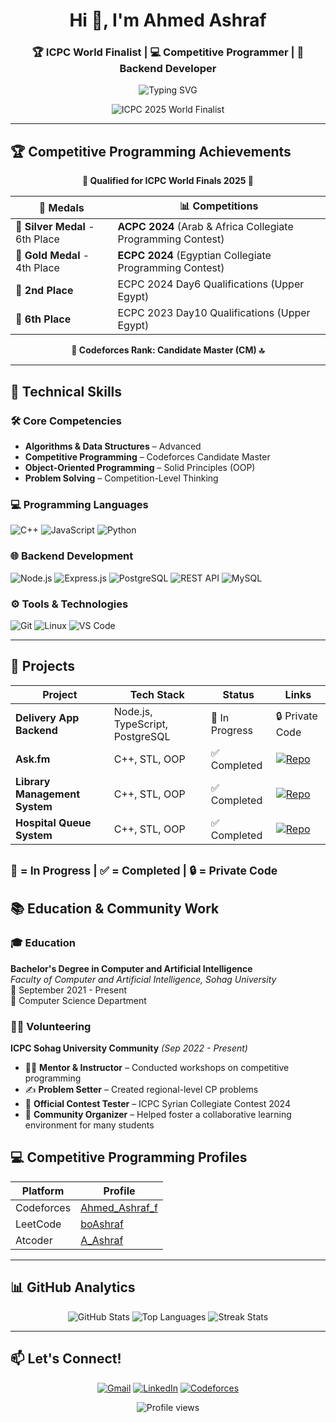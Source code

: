 <h1 align="center">Hi 👋, I'm Ahmed Ashraf</h1>
<h3 align="center">🏆 ICPC World Finalist | 💻 Competitive Programmer | 🚀 Backend Developer</h3>

<p align="center">
  <img src="https://readme-typing-svg.demolab.com?font=Fira+Code&size=22&duration=2000&pause=1000&center=true&vCenter=true&width=600&height=60&lines=ICPC+2025+World+Finalist;ACPC+Silver+Medalist+%7C+ECPC+Gold+Medalist;CP+Mentor+%7C+Problem+Setter+%7C+Instructor;Backend+Developer+(Node.js%2FExpress%2FMySQL);4th+Year+CS+Student+%40+FCAI+Sohag" alt="Typing SVG" />
</p>

<p align="center">
  <img src="https://img.shields.io/badge/ICPC%202025-World%20Finalist-blue?style=for-the-badge&logo=acm&logoColor=white" alt="ICPC 2025 World Finalist" />
</p>

---

## 🏆 Competitive Programming Achievements

<p align="center">
  <strong>🔹 Qualified for ICPC World Finals 2025 🔹</strong>
</p>

<div align="center">

| 🏅 **Medals** | 📊 **Competitions** |
|--------------|---------------------|
| 🥈 **Silver Medal** - 6th Place | **ACPC 2024** (Arab & Africa Collegiate Programming Contest) |
| 🥇 **Gold Medal** - 4th Place | **ECPC 2024** (Egyptian Collegiate Programming Contest) |
| 🥈 **2nd Place** | ECPC 2024 Day6 Qualifications (Upper Egypt) |
| 🏅 **6th Place** | ECPC 2023 Day10 Qualifications (Upper Egypt) |

</div>

<p align="center">
  <strong>🏅 Codeforces Rank: Candidate Master (CM) 🔝</strong>
</p>

---

## 🔧 Technical Skills

### 🛠️ Core Competencies
- **Algorithms & Data Structures** – Advanced
- **Competitive Programming** – Codeforces Candidate Master
- **Object-Oriented Programming** – Solid Principles (OOP)
- **Problem Solving** – Competition-Level Thinking

### 💻 Programming Languages
![C++](https://img.shields.io/badge/C++-Expert-00599C?style=for-the-badge&logo=cplusplus&logoColor=white)
![JavaScript](https://img.shields.io/badge/JavaScript-Intermediate-F7DF1E?style=for-the-badge&logo=javascript&logoColor=black)
![Python](https://img.shields.io/badge/Python-Intermediate-3776AB?style=for-the-badge&logo=python&logoColor=white)

### 🌐 Backend Development
<div>

![Node.js](https://img.shields.io/badge/Node.js-339933?style=for-the-badge&logo=nodedotjs&logoColor=white)
![Express.js](https://img.shields.io/badge/Express.js-000000?style=for-the-badge&logo=express&logoColor=white)
![PostgreSQL](https://img.shields.io/badge/PostgreSQL-4169E1?style=for-the-badge&logo=postgresql&logoColor=white)
![REST API](https://img.shields.io/badge/REST_API-FF6F00?style=for-the-badge&logo=fastapi&logoColor=white)
![MySQL](https://img.shields.io/badge/MySQL-4479A1?style=for-the-badge&logo=mysql&logoColor=white)

</div>

### ⚙️ Tools & Technologies
![Git](https://img.shields.io/badge/Git-F05032?style=for-the-badge&logo=git&logoColor=white)
![Linux](https://img.shields.io/badge/Linux-FCC624?style=for-the-badge&logo=linux&logoColor=black)
![VS Code](https://img.shields.io/badge/VS_Code-007ACC?style=for-the-badge&logo=visual-studio-code&logoColor=white)

---

## 💼 Projects
| Project | Tech Stack | Status | Links |
|---------|------------|--------|-------|
| **Delivery App Backend** | Node.js, TypeScript, PostgreSQL | 🔧 In Progress | 🔒 Private Code |
| **Ask.fm** | C++, STL, OOP | ✅ Completed | [![Repo](https://img.shields.io/badge/Repo-181717?style=flat-square&logo=github)](https://github.com/Ahmed-Ashraf-f/AskFm) |
| **Library Management System** | C++, STL, OOP | ✅ Completed | [![Repo](https://img.shields.io/badge/Repo-181717?style=flat-square&logo=github)](https://github.com/Ahmed-Ashraf-f/LibrarySystem) |
| **Hospital Queue System** | C++, STL, OOP | ✅ Completed | [![Repo](https://img.shields.io/badge/Repo-181717?style=flat-square&logo=github)](https://github.com/Ahmed-Ashraf-f/HospitalSystem) |


<sub>🔧 = In Progress | ✅ = Completed | 🔒 = Private Code</sub>
---

## 📚 Education & Community Work

### 🎓 Education
**Bachelor's Degree in Computer and Artificial Intelligence**  
*Faculty of Computer and Artificial Intelligence, Sohag University*  
📅 September 2021 - Present  
📌 Computer Science Department

### 👨‍🏫 Volunteering
**ICPC Sohag University Community** *(Sep 2022 - Present)*  
- 🧑‍🏫 **Mentor & Instructor** – Conducted workshops on competitive programming  
- ✍️ **Problem Setter** – Created regional-level CP problems  
- 🧪 **Official Contest Tester** – ICPC Syrian Collegiate Contest 2024  
- 🤝 **Community Organizer** – Helped foster a collaborative learning environment for many students  

## 💻 Competitive Programming Profiles

<div align="center">

| Platform | Profile |
|----------|---------|
| Codeforces | [Ahmed_Ashraf_f](https://codeforces.com/profile/Ahmed_Ashraf_f) |
| LeetCode | [boAshraf](https://leetcode.com/u/boAshraf) |
| Atcoder | [A_Ashraf](https://atcoder.jp/users/A_Ashraf) |

</div>

---

## 📊 GitHub Analytics

<div align="center">

![GitHub Stats](https://github-readme-stats.vercel.app/api?username=Ahmed-Ashraf-f&show_icons=true&count_private=true&theme=radical&hide_border=true&include_all_commits=true)
![Top Languages](https://github-readme-stats.vercel.app/api/top-langs/?username=Ahmed-Ashraf-f&layout=compact&theme=radical&hide_border=true)
![Streak Stats](https://github-readme-streak-stats.herokuapp.com/?user=Ahmed-Ashraf-f&theme=radical&hide_border=true)

</div>

---

## 📫 Let's Connect!

<div align="center">

[![Gmail](https://img.shields.io/badge/Email-ahm.12ed.m@gmail.com-D14836?style=for-the-badge&logo=gmail&logoColor=white)](mailto:ahm.12ed.m@gmail.com)
[![LinkedIn](https://img.shields.io/badge/LinkedIn-Connect-0A66C2?style=for-the-badge&logo=linkedin&logoColor=white)](https://linkedin.com/in/ahmed-ashraf-7133aa224)
[![Codeforces](https://img.shields.io/badge/Codeforces-Profile-1F8ACB?style=for-the-badge&logo=codeforces&logoColor=white)](https://codeforces.com/profile/Ahmed_Ashraf_f)

</div>

<p align="center">
  <img src="https://komarev.com/ghpvc/?username=Ahmed-Ashraf-f&label=Profile+Views&color=blueviolet&style=flat-square" alt="Profile views" />
</p>

